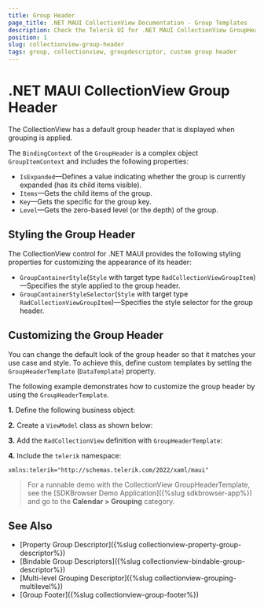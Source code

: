 ```yaml
---
title: Group Header
page_title: .NET MAUI CollectionView Documentation - Group Templates
description: Check the Telerik UI for .NET MAUI CollectionView GroupHeader's BindingContext properties and how to define a custom GroupHeaderTemplate.
position: 1
slug: collectionview-group-header
tags: group, collectionview, groupdescriptor, custom group header
---
```


# .NET MAUI CollectionView Group Header

The CollectionView has a default group header that is displayed when grouping is applied.

The `BindingContext` of the `GroupHeader` is a complex object `GroupItemContext` and includes the following properties:

- `IsExpanded`&mdash;Defines a value indicating whether the group is currently expanded (has its child items visible).
- `Items`&mdash;Gets the child items of the group.
- `Key`&mdash;Gets the specific for the group key.
- `Level`&mdash;Gets the zero-based level (or the depth) of the group.

## Styling the Group Header

The CollectionView control for .NET MAUI provides the following styling properties for customizing the appearance of its header:

* `GroupContainerStyle`(`Style` with target type `RadCollectionViewGroupItem`)&mdash;Specifies the style applied to the group header.
* `GroupContainerStyleSelector`(`Style` with target type `RadCollectionViewGroupItem`)&mdash;Specifies the style selector for the group header.

## Customizing the Group Header

You can change the default look of the group header so that it matches your use case and style. To achieve this, define custom templates by setting the `GroupHeaderTemplate` (`DataTemplate`) property.

The following example demonstrates how to customize the group header by using the `GroupHeaderTemplate`.

**1.** Define the following business object:

<snippet id='collectionview-datamodel' />

**2.** Create a `ViewModel` class as shown below:

<snippet id='collectionview-viewmodel' />

**3.** Add the `RadCollectionView` definition with `GroupHeaderTemplate`:

<snippet id='collectionview-group-header-template' />

**4.** Include the `telerik` namespace:

```XAML
xmlns:telerik="http://schemas.telerik.com/2022/xaml/maui" 
```

> For a runnable demo with the CollectionView GroupHeaderTemplate, see the [SDKBrowser Demo Application]({%slug sdkbrowser-app%}) and go to the **Calendar > Grouping** category.

## See Also

- [Property Group Descriptor]({%slug collectionview-property-group-descriptor%})
- [Bindable Group Descriptors]({%slug collectionview-bindable-group-descriptor%})
- [Multi-level Grouping Descriptor]({%slug collectionview-grouping-multilevel%})
- [Group Footer]({%slug collectionview-group-footer%})
